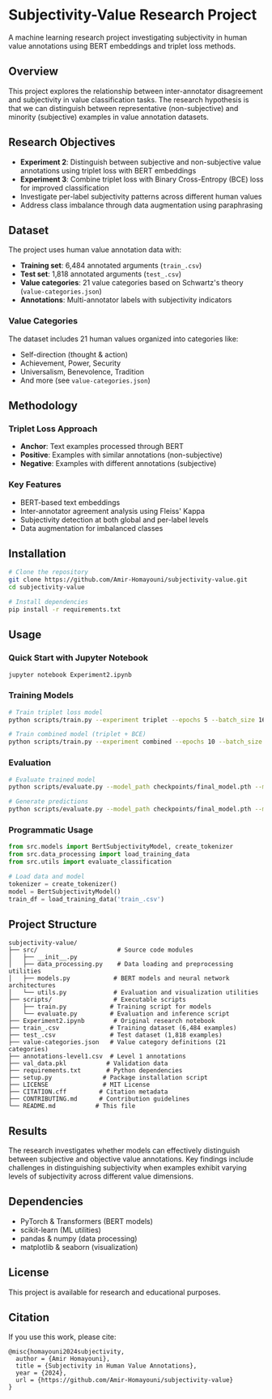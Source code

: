 # Subjectivity-Value Research Project

A machine learning research project investigating subjectivity in human value annotations using BERT embeddings and triplet loss methods.

## Overview

This project explores the relationship between inter-annotator disagreement and subjectivity in value classification tasks. The research hypothesis is that we can distinguish between representative (non-subjective) and minority (subjective) examples in value annotation datasets.

## Research Objectives

- **Experiment 2**: Distinguish between subjective and non-subjective value annotations using triplet loss with BERT embeddings
- **Experiment 3**: Combine triplet loss with Binary Cross-Entropy (BCE) loss for improved classification
- Investigate per-label subjectivity patterns across different human values
- Address class imbalance through data augmentation using paraphrasing

## Dataset

The project uses human value annotation data with:
- **Training set**: 6,484 annotated arguments (`train_.csv`)
- **Test set**: 1,818 annotated arguments (`test_.csv`) 
- **Value categories**: 21 value categories based on Schwartz's theory (`value-categories.json`)
- **Annotations**: Multi-annotator labels with subjectivity indicators

### Value Categories
The dataset includes 21 human values organized into categories like:
- Self-direction (thought & action)
- Achievement, Power, Security
- Universalism, Benevolence, Tradition
- And more (see `value-categories.json`)

## Methodology

### Triplet Loss Approach
- **Anchor**: Text examples processed through BERT
- **Positive**: Examples with similar annotations (non-subjective)
- **Negative**: Examples with different annotations (subjective)

### Key Features
- BERT-based text embeddings
- Inter-annotator agreement analysis using Fleiss' Kappa
- Subjectivity detection at both global and per-label levels
- Data augmentation for imbalanced classes

## Installation

```bash
# Clone the repository
git clone https://github.com/Amir-Homayouni/subjectivity-value.git
cd subjectivity-value

# Install dependencies
pip install -r requirements.txt
```

## Usage

### Quick Start with Jupyter Notebook
```bash
jupyter notebook Experiment2.ipynb
```

### Training Models
```bash
# Train triplet loss model
python scripts/train.py --experiment triplet --epochs 5 --batch_size 16

# Train combined model (triplet + BCE)
python scripts/train.py --experiment combined --epochs 10 --batch_size 8
```

### Evaluation
```bash
# Evaluate trained model
python scripts/evaluate.py --model_path checkpoints/final_model.pth --model_type triplet --visualize

# Generate predictions
python scripts/evaluate.py --model_path checkpoints/final_model.pth --model_type triplet --output_dir results/
```

### Programmatic Usage
```python
from src.models import BertSubjectivityModel, create_tokenizer
from src.data_processing import load_training_data
from src.utils import evaluate_classification

# Load data and model
tokenizer = create_tokenizer()
model = BertSubjectivityModel()
train_df = load_training_data('train_.csv')
```

## Project Structure

```
subjectivity-value/
├── src/                      # Source code modules
│   ├── __init__.py
│   ├── data_processing.py    # Data loading and preprocessing utilities
│   ├── models.py            # BERT models and neural network architectures
│   └── utils.py             # Evaluation and visualization utilities
├── scripts/                 # Executable scripts
│   ├── train.py            # Training script for models
│   └── evaluate.py         # Evaluation and inference script
├── Experiment2.ipynb        # Original research notebook
├── train_.csv              # Training dataset (6,484 examples)
├── test_.csv               # Test dataset (1,818 examples)
├── value-categories.json   # Value category definitions (21 categories)
├── annotations-level1.csv  # Level 1 annotations
├── val_data.pkl           # Validation data
├── requirements.txt       # Python dependencies
├── setup.py              # Package installation script
├── LICENSE               # MIT License
├── CITATION.cff         # Citation metadata
├── CONTRIBUTING.md      # Contribution guidelines
└── README.md           # This file
```

## Results

The research investigates whether models can effectively distinguish between subjective and objective value annotations. Key findings include challenges in distinguishing subjectivity when examples exhibit varying levels of subjectivity across different value dimensions.

## Dependencies

- PyTorch & Transformers (BERT models)
- scikit-learn (ML utilities)
- pandas & numpy (data processing)
- matplotlib & seaborn (visualization)

## License

This project is available for research and educational purposes.

## Citation

If you use this work, please cite:
```
@misc{homayouni2024subjectivity,
  author = {Amir Homayouni},
  title = {Subjectivity in Human Value Annotations},
  year = {2024},
  url = {https://github.com/Amir-Homayouni/subjectivity-value}
}
``` 